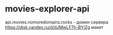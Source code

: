 # movies-explorer-api
api.movies.nomoredomains.rocks - домен сервера
https://disk.yandex.ru/d/dJMwLF7h-BYjZg макет
